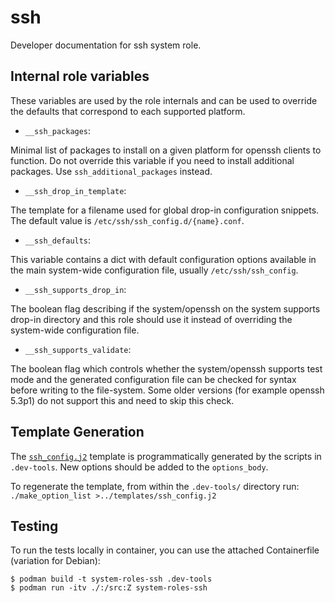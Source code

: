 # ssh

Developer documentation for ssh system role.


## Internal role variables

These variables are used by the role internals and can be used to override
the defaults that correspond to each supported platform.

 * `__ssh_packages`:

Minimal list of packages to install on a given platform for openssh clients
to function. Do not override this variable if you need to install additional
packages. Use `ssh_additional_packages` instead.

 * `__ssh_drop_in_template`:

The template for a filename used for global drop-in configuration snippets.
The default value is `/etc/ssh/ssh_config.d/{name}.conf`.

 * `__ssh_defaults`:

This variable contains a dict with default configuration options available
in the main system-wide configuration file, usually `/etc/ssh/ssh_config`.

 * `__ssh_supports_drop_in`:

The boolean flag describing if the system/openssh on the system supports
drop-in directory and this role should use it instead of overriding the
system-wide configuration file.

 * `__ssh_supports_validate`:

The boolean flag which controls whether the system/openssh supports test
mode and the generated configuration file can be checked for syntax before
writing to the file-system. Some older versions (for example openssh 5.3p1)
do not support this and need to skip this check.


## Template Generation

The [`ssh_config.j2`](templates/ssh_config.j2) template is programmatically
generated by the scripts in `.dev-tools`. New options should be added to the
`options_body`.

To regenerate the template, from within the `.dev-tools/` directory run:
`./make_option_list >../templates/ssh_config.j2`

## Testing

To run the tests locally in container, you can use the attached Containerfile
(variation for Debian):
```
$ podman build -t system-roles-ssh .dev-tools
$ podman run -itv ./:/src:Z system-roles-ssh
```
